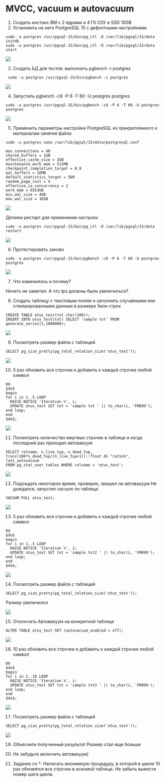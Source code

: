# MVCC, vacuum и autovacuum
1) Создать инстанс ВМ с 2 ядрами и 4 Гб ОЗУ и SSD 10GB
2) Установить на него PostgreSQL 15 с дефолтными настройками

``` text
sudo -u postgres /usr/pgsql-15/bin/pg_ctl -D /var/lib/pgsql/15/data initdb
sudo -u postgres /usr/pgsql-15/bin/pg_ctl -D /var/lib/pgsql/15/data start

```

![](files/2.png)

3) Создать БД для тестов: выполнить pgbench -i postgres

``` text
 sudo -u postgres /usr/pgsql-15/bin/pgbench -i postgres
```

![](files/3.png)

4) Запустить pgbench -c8 -P 6 -T 60 -U postgres postgres

``` text
sudo -u postgres /usr/pgsql-15/bin/pgbench -c8 -P 6 -T 60 -U postgres postgres
```

![](files/4.png)
 
5) Применить параметры настройки PostgreSQL из прикрепленного к материалам занятия файла
	
``` text
sudo -u postgres nano /var/lib/pgsql/15/data/postgresql.conf
```

``` text	
max_connections = 40
shared_buffers = 1GB
effective_cache_size = 3GB
maintenance_work_mem = 512MB
checkpoint_completion_target = 0.9
wal_buffers = 16MB
default_statistics_target = 500
random_page_cost = 4
effective_io_concurrency = 2
work_mem = 6553kB
min_wal_size = 4GB
max_wal_size = 16GB
```

![](files/5.png)

Делаем рестарт для применения настроек

``` text
sudo -u postgres /usr/pgsql-15/bin/pg_ctl -D /var/lib/pgsql/15/data restart
```

![](files/5_2.png)


6) Протестировать заново

``` text
sudo -u postgres /usr/pgsql-15/bin/pgbench -c8 -P 6 -T 60 -U postgres postgres
```

![](files/6.png)

7) Что изменилось и почему?

Ничего не заметил. А что tps должны были увеличиться?

8) Создать таблицу с текстовым полем и заполнить случайными или сгенерированными данным в размере 1млн строк

``` text
CREATE TABLE otus_test(txt char(100));
INSERT INTO otus_test(txt) SELECT 'sample txt' FROM generate_series(1,1000000);
```

![](files/8.png)

9) Посмотреть размер файла с таблицей

``` text
SELECT pg_size_pretty(pg_total_relation_size('otus_test'));
```

![](files/9.png)

10) 5 раз обновить все строчки и добавить к каждой строчке любой символ

```  text
DO
$do$
begin
for i in 1..5 LOOP
  RAISE NOTICE 'Iteration %', i;
  UPDATE otus_test SET txt = 'sample txt ' || to_char(i, 'FM099');
end loop;
end 
$do$;
```

![](files/10.png)

11) Посмотреть количество мертвых строчек в таблице и когда последний раз приходил автовакуум

``` text
SELECT relname, n_live_tup, n_dead_tup,
trunc(100*n_dead_tup/(n_live_tup+1))::float AS "ratio%", last_autovacuum
FROM pg_stat_user_tables WHERE relname = 'otus_test';
```

![](files/11.png)

12) Подождать некоторое время, проверяя, пришел ли автовакуум
Не дождался, запустил vacuum по таблице

``` text
VACUUM FULL otus_test;
```

![](files/12.png)

13) 5 раз обновить все строчки и добавить к каждой строчке любой символ

``` text
DO
$do$
begin
for i in 1..5 LOOP
  RAISE NOTICE 'Iteration %', i;
  UPDATE otus_test SET txt = 'sample txt2 ' || to_char(i, 'FM099');
end loop;
end 
$do$;
```

![](files/13.png)

14) Посмотреть размер файла с таблицей

``` text
SELECT pg_size_pretty(pg_total_relation_size('otus_test'));
```
Размер увеличился

![](files/14.png)


15) Отключить Автовакуум на конкретной таблице

``` text
ALTER TABLE otus_test SET (autovacuum_enabled = off);
```

![](files/15.png)

16) 10 раз обновить все строчки и добавить к каждой строчке любой символ

``` TEXT
DO
$do$
begin
for i in 1..10 LOOP
  RAISE NOTICE 'Iteration %', i;
  UPDATE otus_test SET txt = 'sample txt3 ' || to_char(i, 'FM099');
end loop;
end 
$do$;
```

![](files/16.png)


17) Посмотреть размер файла с таблицей

``` text
SELECT pg_size_pretty(pg_total_relation_size('otus_test'));
```

![](files/17.png)

19) Объясните полученный результат
Размер стал еще больше

20) Не забудьте включить автовакуум)

21) Задание со *:
Написать анонимную процедуру, в которой в цикле 10 раз обновятся все строчки в искомой таблице.
Не забыть вывести номер шага цикла.
